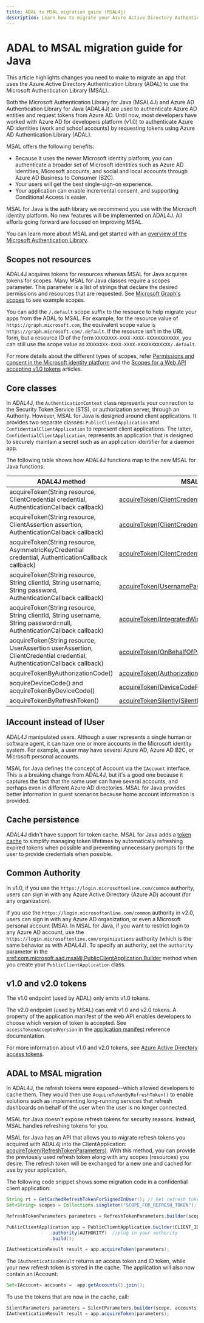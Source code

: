 ```yaml
---
title: ADAL to MSAL migration guide (MSAL4j)
description: Learn how to migrate your Azure Active Directory Authentication Library (ADAL) Java app to the Microsoft Authentication Library (MSAL).
---
```


# ADAL to MSAL migration guide for Java

This article highlights changes you need to make to migrate an app that uses the Azure Active Directory Authentication Library (ADAL) to use the Microsoft Authentication Library (MSAL).

Both the Microsoft Authentication Library for Java (MSAL4J) and Azure AD Authentication Library for Java (ADAL4J) are used to authenticate Azure AD entities and request tokens from Azure AD. Until now, most developers have worked with Azure AD for developers platform (v1.0) to authenticate Azure AD identities (work and school accounts) by requesting tokens using Azure AD Authentication Library (ADAL).

MSAL offers the following benefits:

- Because it uses the newer Microsoft identity platform, you can authenticate a broader set of Microsoft identities such as Azure AD identities, Microsoft accounts, and social and local accounts through Azure AD Business to Consumer (B2C).
- Your users will get the best single-sign-on experience.
- Your application can enable incremental consent, and supporting Conditional Access is easier.

MSAL for Java is the auth library we recommend you use with the Microsoft identity platform. No new features will be implemented on ADAL4J. All efforts going forward are focused on improving MSAL.

You can learn more about MSAL and get started with an [overview of the Microsoft Authentication Library](../index.md).

## Scopes not resources

ADAL4J acquires tokens for resources whereas MSAL for Java acquires tokens for scopes. Many MSAL for Java classes require a scopes parameter. This parameter is a list of strings that declare the desired permissions and resources that are requested. See [Microsoft Graph's scopes](/graph/permissions-reference) to see example scopes.

You can add the `/.default` scope suffix to the resource to help migrate your apps from the ADAL to MSAL. For example, for the resource value of `https://graph.microsoft.com`, the equivalent scope value is `https://graph.microsoft.com/.default`.  If the resource isn't in the URL form, but a resource ID of the form `XXXXXXXX-XXXX-XXXX-XXXXXXXXXXXX`, you can still use the scope value as `XXXXXXXX-XXXX-XXXX-XXXXXXXXXXXX/.default`.

For more details about the different types of scopes, refer
[Permissions and consent in the Microsoft identity platform](/azure/active-directory/develop/permissions-consent-overview) and the [Scopes for a Web API accepting v1.0 tokens](/azure/active-directory/develop/msal-v1-app-scopes) articles.

## Core classes

In ADAL4J, the `AuthenticationContext` class represents your connection to the Security Token Service (STS), or authorization server, through an Authority. However, MSAL for Java is designed around client applications. It provides two separate classes: `PublicClientApplication` and `ConfidentialClientApplication` to represent client applications.  The latter, `ConfidentialClientApplication`, represents an application that is designed to securely maintain a secret such as an application identifier for a daemon app.

The following table shows how ADAL4J functions map to the new MSAL for Java functions:

| ADAL4J method| MSAL4J method|
|------|-------|
|acquireToken(String resource, ClientCredential credential, AuthenticationCallback callback) | [acquireToken(ClientCredentialParameters)](/java/api/com.microsoft.aad.msal4j.clientcredentialparameters)|
|acquireToken(String resource, ClientAssertion assertion, AuthenticationCallback callback)| [acquireToken(ClientCredentialParameters)](/java/api/com.microsoft.aad.msal4j.clientcredentialparameters)|
|acquireToken(String resource, AsymmetricKeyCredential credential, AuthenticationCallback callback)| [acquireToken(ClientCredentialParameters)](/java/api/com.microsoft.aad.msal4j.clientcredentialparameters)|
|acquireToken(String resource, String clientId, String username, String password, AuthenticationCallback callback)| [acquireToken(UsernamePasswordParameters)](/java/api/com.microsoft.aad.msal4j.usernamepasswordparameters)|
|acquireToken(String resource, String clientId, String username, String password=null, AuthenticationCallback callback)|[acquireToken(IntegratedWindowsAuthenticationParameters)](/java/api/com.microsoft.aad.msal4j.integratedwindowsauthenticationparameters)|
|acquireToken(String resource, UserAssertion userAssertion, ClientCredential credential, AuthenticationCallback callback)| [acquireToken(OnBehalfOfParameters)](/java/api/com.microsoft.aad.msal4j.onbehalfofparameters)|
|acquireTokenByAuthorizationCode() | [acquireToken(AuthorizationCodeParameters)](/java/api/com.microsoft.aad.msal4j.authorizationcodeparameters) |
| acquireDeviceCode() and acquireTokenByDeviceCode()| [acquireToken(DeviceCodeParameters)](/java/api/com.microsoft.aad.msal4j.devicecodeflowparameters)|
|acquireTokenByRefreshToken()| [acquireTokenSilently(SilentParameters)](/java/api/com.microsoft.aad.msal4j.silentparameters)|

## IAccount instead of IUser

ADAL4J manipulated users. Although a user represents a single human or software agent, it can have one or more accounts in the Microsoft identity system. For example, a user may have several Azure AD, Azure AD B2C, or Microsoft personal accounts.

MSAL for Java defines the concept of Account via the `IAccount` interface. This is a breaking change from ADAL4J, but it's a good one because it captures the fact that the same user can have several accounts, and perhaps even in different Azure AD directories. MSAL for Java provides better information in guest scenarios because home account information is provided.

## Cache persistence

ADAL4J didn't have support for token cache.
MSAL for Java adds a [token cache](/azure/active-directory/develop/msal-acquire-cache-tokens) to simplify managing token lifetimes by automatically refreshing expired tokens when possible and preventing unnecessary prompts for the user to provide credentials when possible.

## Common Authority

In v1.0, if you use the `https://login.microsoftonline.com/common` authority, users can sign in with any Azure Active Directory (Azure AD) account (for any organization).

If you use the `https://login.microsoftonline.com/common` authority in v2.0, users can sign in with any Azure AD organization, or even a Microsoft personal account (MSA). In MSAL for Java, if you want to restrict login to any Azure AD account, use the `https://login.microsoftonline.com/organizations` authority (which is the same behavior as with ADAL4J). To specify an authority, set the `authority` parameter in the <xref:com.microsoft.aad.msal4j.PublicClientApplication.Builder> method when you create your `PublicClientApplication` class.

## v1.0 and v2.0 tokens

The v1.0 endpoint (used by ADAL) only emits v1.0 tokens.

The v2.0 endpoint (used by MSAL) can emit v1.0 and v2.0 tokens. A property of the application manifest of the web API enables developers to choose which version of token is accepted. See `accessTokenAcceptedVersion` in the [application manifest](/azure/active-directory/develop/reference-app-manifest) reference documentation.

For more information about v1.0 and v2.0 tokens, see [Azure Active Directory access tokens](/azure/active-directory/develop/access-tokens).

## ADAL to MSAL migration

In ADAL4J, the refresh tokens were exposed--which allowed developers to cache them. They would then use `AcquireTokenByRefreshToken()` to enable solutions such as implementing long-running services that refresh dashboards on behalf of the user when the user is no longer connected.

MSAL for Java doesn't expose refresh tokens for security reasons. Instead, MSAL handles refreshing tokens for you.

MSAL for Java has an API that allows you to migrate refresh tokens you acquired with ADAL4j into the ClientApplication: [acquireToken(RefreshTokenParameters)](/java/api/com.microsoft.aad.msal4j.refreshtokenparameters). With this method, you can provide the previously used refresh token along with any scopes (resources) you desire. The refresh token will be exchanged for a new one and cached for use by your application.

The following code snippet shows some migration code in a confidential client application:

```java
String rt = GetCachedRefreshTokenForSignedInUser(); // Get refresh token from where you have them stored
Set<String> scopes = Collections.singleton("SCOPE_FOR_REFRESH_TOKEN");

RefreshTokenParameters parameters = RefreshTokenParameters.builder(scopes, rt).build();

PublicClientApplication app = PublicClientApplication.builder(CLIENT_ID) // ClientId for your application
                .authority(AUTHORITY)  //plug in your authority
                .build();

IAuthenticationResult result = app.acquireToken(parameters);
```

The `IAuthenticationResult` returns an access token and ID token, while your new refresh token is stored in the cache.
The application will also now contain an IAccount:

```java
Set<IAccount> accounts =  app.getAccounts().join();
```

To use the tokens that are now in the cache, call:

```java
SilentParameters parameters = SilentParameters.builder(scope, accounts.iterator().next()).build();
IAuthenticationResult result = app.acquireToken(parameters);
```